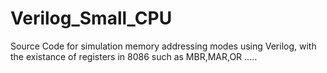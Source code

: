# Verilog_Small_CPU

Source Code for simulation memory addressing modes using Verilog, with the existance of registers in 8086 such as MBR,MAR,OR .....
